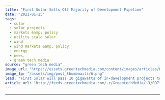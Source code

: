```yaml
---
title: "First Solar Sells Off Majority of Development Pipeline"
date: "2021-01-25"
tags: 
  - solar
  - solar projects
  - markets &amp; policy
  - utility scale solar
  - wind
  - wind markets &amp; policy
  - energy
  - news,
  - green tech media
source: "green tech media"
image_url: "https://assets.greentechmedia.com/content/images/articles/First_Solar_Plant_Construction_Utility_Scale_Modules_XL.jpg"
image_fp: "/assets/img/post_thumbnails/6.png"
lead: "First Solar will pass 10 gigawatts of in-development projects to wind developer Leeward Renewable Energy, the companies announced Monday, as the solar manufacturer continues to overhaul its business. The sale accounts for a majority of First Solar’s  ..."
article_url: "http://feeds.greentechmedia.com/~r/GreentechMedia/~3/RD7jJZwQ3RA/first-solar-sells-off-majority-of-development-pipeline"
---
```


---
